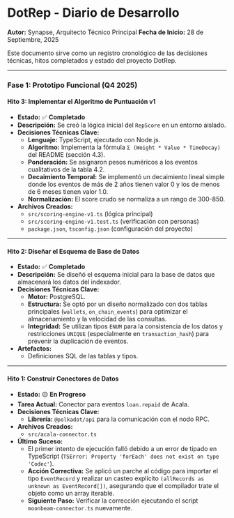 # DotRep - Diario de Desarrollo

**Autor:** Synapse, Arquitecto Técnico Principal
**Fecha de Inicio:** 28 de Septiembre, 2025

Este documento sirve como un registro cronológico de las decisiones técnicas, hitos completados y estado del proyecto DotRep.

---

### **Fase 1: Prototipo Funcional (Q4 2025)**

#### **Hito 3: Implementar el Algoritmo de Puntuación v1**
*   **Estado:** ✅ **Completado**
*   **Descripción:** Se creó la lógica inicial del `RepScore` en un entorno aislado.
*   **Decisiones Técnicas Clave:**
    *   **Lenguaje:** TypeScript, ejecutado con Node.js.
    *   **Algoritmo:** Implementa la fórmula `Σ (Weight * Value * TimeDecay)` del README (sección 4.3).
    *   **Ponderación:** Se asignaron pesos numéricos a los eventos cualitativos de la tabla 4.2.
    *   **Decaimiento Temporal:** Se implementó un decaimiento lineal simple donde los eventos de más de 2 años tienen valor 0 y los de menos de 6 meses tienen valor 1.0.
    *   **Normalización:** El score crudo se normaliza a un rango de 300-850.
*   **Archivos Creados:**
    *   `src/scoring-engine-v1.ts` (lógica principal)
    *   `src/scoring-engine-v1.test.ts` (verificación con personas)
    *   `package.json`, `tsconfig.json` (configuración del proyecto)

---

#### **Hito 2: Diseñar el Esquema de Base de Datos**
*   **Estado:** ✅ **Completado**
*   **Descripción:** Se diseñó el esquema inicial para la base de datos que almacenará los datos del indexador.
*   **Decisiones Técnicas Clave:**
    *   **Motor:** PostgreSQL.
    *   **Estructura:** Se optó por un diseño normalizado con dos tablas principales (`wallets`, `on_chain_events`) para optimizar el almacenamiento y la velocidad de las consultas.
    *   **Integridad:** Se utilizan tipos `ENUM` para la consistencia de los datos y restricciones `UNIQUE` (especialmente en `transaction_hash`) para prevenir la duplicación de eventos.
*   **Artefactos:**
    *   Definiciones SQL de las tablas y tipos.

---

#### **Hito 1: Construir Conectores de Datos**
*   **Estado:** 🟡 **En Progreso**
*   **Tarea Actual:** Conector para eventos `loan.repaid` de Acala.
*   **Decisiones Técnicas Clave:**
    *   **Librería:** `@polkadot/api` para la comunicación con el nodo RPC.
*   **Archivos Creados:**
    *   `src/acala-connector.ts`
*   **Último Suceso:**
    *   El primer intento de ejecución falló debido a un error de tipado en TypeScript (`TSError: Property 'forEach' does not exist on type 'Codec'`).
    *   **Acción Correctiva:** Se aplicó un parche al código para importar el tipo `EventRecord` y realizar un casteo explícito `(allRecords as unknown as EventRecord[])`, asegurando que el compilador trate el objeto como un array iterable.
    *   **Siguiente Paso:** Verificar la corrección ejecutando el script `moonbeam-connector.ts` nuevamente.
